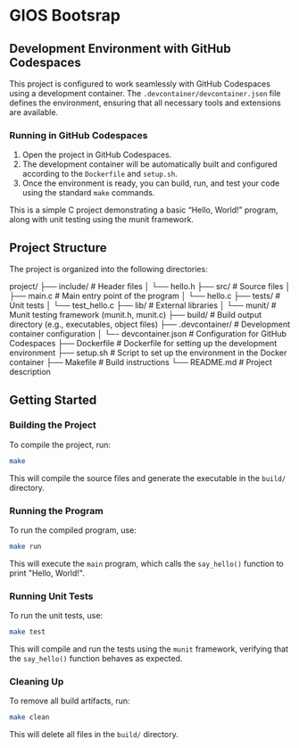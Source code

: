 # GIOS Bootsrap

## Development Environment with GitHub Codespaces

This project is configured to work seamlessly with GitHub Codespaces using a development container. The `.devcontainer/devcontainer.json` file defines the environment, ensuring that all necessary tools and extensions are available.

### Running in GitHub Codespaces

1. Open the project in GitHub Codespaces.
2. The development container will be automatically built and configured according to the `Dockerfile` and `setup.sh`.
3. Once the environment is ready, you can build, run, and test your code using the standard `make` commands.

This is a simple C project demonstrating a basic “Hello, World!” program, along with unit testing using the munit framework.

## Project Structure

The project is organized into the following directories:

project/
├── include/              # Header files
│   └── hello.h
├── src/                  # Source files
│   ├── main.c            # Main entry point of the program
│   └── hello.c
├── tests/                # Unit tests
│   └── test_hello.c
├── lib/                  # External libraries
│   └── munit/            # Munit testing framework (munit.h, munit.c)
├── build/                # Build output directory (e.g., executables, object files)
├── .devcontainer/        # Development container configuration
│   └─- devcontainer.json # Configuration for GitHub Codespaces
├── Dockerfile            # Dockerfile for setting up the development environment
├── setup.sh              # Script to set up the environment in the Docker container
├── Makefile              # Build instructions
└── README.md             # Project description

## Getting Started

### Building the Project

To compile the project, run:

```bash
make
```

This will compile the source files and generate the executable in the `build/` directory.

### Running the Program

To run the compiled program, use:

```bash
make run
```

This will execute the `main` program, which calls the `say_hello()` function to print "Hello, World!".

### Running Unit Tests

To run the unit tests, use:

```bash
make test
```

This will compile and run the tests using the `munit` framework, verifying that the `say_hello()` function behaves as expected.

### Cleaning Up

To remove all build artifacts, run:

```bash
make clean
```

This will delete all files in the `build/` directory.
